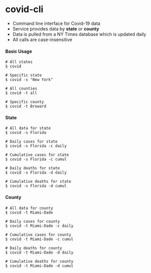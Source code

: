# covid-cli

- Command line interface for Covid-19 data
- Service provides data by **state** or **county**
- Data is pulled from a NY Times database which is updated daily
- All calls are case-insensitive

#### Basic Usage

```
# All states
$ covid
```

```
# Specific state
$ covid -s "New York"
```

```
# All counties
$ covid -t all
```

```
# Specific county
$ covid -t Broward
```

#### State
```
# All data for state
$ covid -s Florida
```

```
# Daily cases for state
$ covid -s Florida -c daily
```

```
# Cumulative cases for state
$ covid -s Florida -c cumul
```

```
# Daily deaths for state
$ covid -s Florida -d daily
```

```
# Cumulative deaths for state
$ covid -s Florida -d cumul
```

#### County

```
# All data for county
$ covid -t Miami-Dade
```

```
# Daily cases for county
$ covid -t Miami-Dade -c daily
```

```
# Cumulative cases for county
$ covid -t Miami-Dade -c cumul
```

```
# Daily deaths for county
$ covid -t Miami-Dade -d daily
```

```
# Cumulative deaths for county
$ covid -t Miami-Dade -d cumul
```
